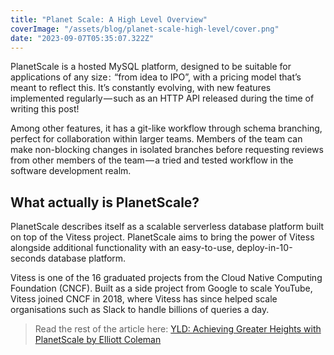 ```yaml
---
title: "Planet Scale: A High Level Overview"
coverImage: "/assets/blog/planet-scale-high-level/cover.png"
date: "2023-09-07T05:35:07.322Z"
---
```


PlanetScale is a hosted MySQL platform, designed to be suitable for applications of any size :  “from idea to IPO”, with a pricing model that’s meant to reflect this. It’s constantly evolving, with new features implemented regularly — such as an HTTP API released during the time of writing this post!

Among other features, it has a git-like workflow through schema branching, perfect for collaboration within larger teams. Members of the team can make non-blocking changes in isolated branches before requesting reviews from other members of the team — a tried and tested workflow in the software development realm.

## What actually is PlanetScale?

PlanetScale describes itself as a scalable serverless database platform built on top of the Vitess project. PlanetScale aims to bring the power of Vitess alongside additional functionality with an easy-to-use, deploy-in-10-seconds database platform.

Vitess is one of the 16 graduated projects from the Cloud Native Computing Foundation (CNCF). Built as a side project from Google to scale YouTube, Vitess joined CNCF in 2018, where Vitess has since helped scale organisations such as Slack to handle billions of queries a day.

> Read the rest of the article here: [YLD: Achieving Greater Heights with PlanetScale by Elliott Coleman](https://www.yld.io/blog/achieving-greater-heights-with-planetscale/)
